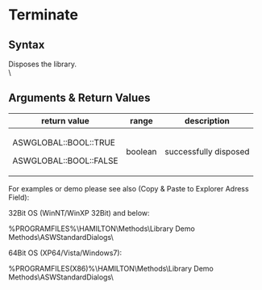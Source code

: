 # Terminate

## Syntax

Disposes the library.\
\


## Arguments & Return Values

| return value                                              | range   | description           |
| --------------------------------------------------------- | ------- | --------------------- |
| <p>ASWGLOBAL::BOOL::TRUE</p><p>ASWGLOBAL::BOOL::FALSE</p> | boolean | successfully disposed |

For examples or demo please see also (Copy & Paste to Explorer Adress Field):

32Bit OS (WinNT/WinXP 32Bit) and below:

%PROGRAMFILES%\HAMILTON\Methods\Library Demo Methods\ASWStandardDialogs\\

64Bit OS (XP64/Vista/Windows7):

%PROGRAMFILES(X86)%\HAMILTON\Methods\Library Demo Methods\ASWStandardDialogs\\
